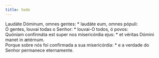 ```yaml
---
title: todo
---
```

<div class="dropcap text-justify">Laudáte Dóminum, omnes gentes: * laudáte eum, omnes pópuli:</div>
<div class="dropcap text-justify">Ó gentes, louvai todas o Senhor: * louvai-O todos, ó povos:</div>
<div class="text-justify">Quóniam confirmáta est super nos misericórdia ejus: * et véritas Dómini manet in ætérnum.</div>
<div class="text-justify">Porque sobre nós foi confirmada a sua misericórdia: * e a verdade do Senhor permanece eternamente.</div>
